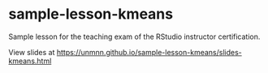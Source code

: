 # sample-lesson-kmeans

Sample lesson for the teaching exam of the RStudio instructor certification.

View slides at <https://unmnn.github.io/sample-lesson-kmeans/slides-kmeans.html>
